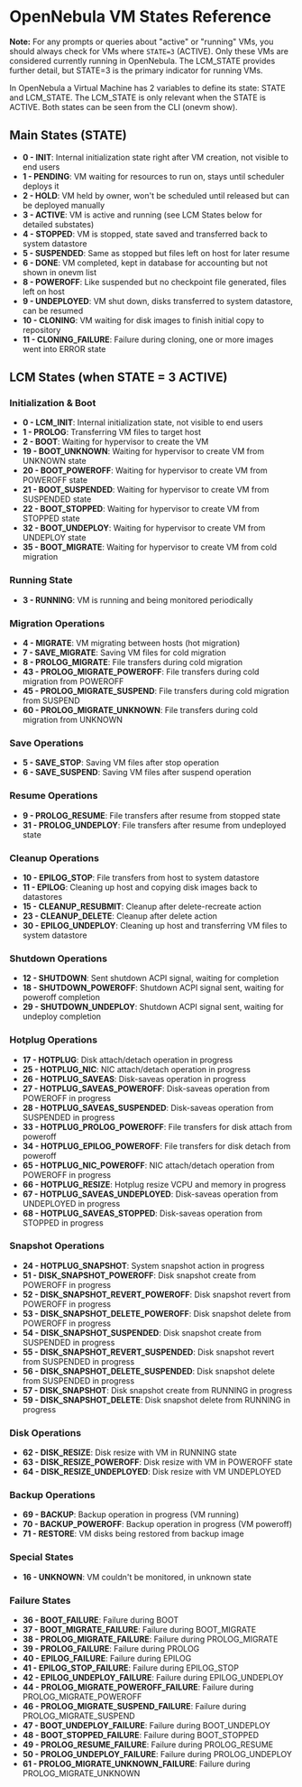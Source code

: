 # OpenNebula VM States Reference

**Note:** For any prompts or queries about "active" or "running" VMs, you should always check for VMs where `STATE=3` (ACTIVE). Only these VMs are considered currently running in OpenNebula. The LCM_STATE provides further detail, but STATE=3 is the primary indicator for running VMs.

In OpenNebula a Virtual Machine has 2 variables to define its state: STATE and LCM_STATE. The LCM_STATE is only relevant when the STATE is ACTIVE. Both states can be seen from the CLI (onevm show).

## Main States (STATE)

- **0 - INIT**: Internal initialization state right after VM creation, not visible to end users
- **1 - PENDING**: VM waiting for resources to run on, stays until scheduler deploys it
- **2 - HOLD**: VM held by owner, won't be scheduled until released but can be deployed manually
- **3 - ACTIVE**: VM is active and running (see LCM States below for detailed substates)
- **4 - STOPPED**: VM is stopped, state saved and transferred back to system datastore
- **5 - SUSPENDED**: Same as stopped but files left on host for later resume
- **6 - DONE**: VM completed, kept in database for accounting but not shown in onevm list
- **8 - POWEROFF**: Like suspended but no checkpoint file generated, files left on host
- **9 - UNDEPLOYED**: VM shut down, disks transferred to system datastore, can be resumed
- **10 - CLONING**: VM waiting for disk images to finish initial copy to repository
- **11 - CLONING_FAILURE**: Failure during cloning, one or more images went into ERROR state

## LCM States (when STATE = 3 ACTIVE)

### Initialization & Boot
- **0 - LCM_INIT**: Internal initialization state, not visible to end users
- **1 - PROLOG**: Transferring VM files to target host
- **2 - BOOT**: Waiting for hypervisor to create the VM
- **19 - BOOT_UNKNOWN**: Waiting for hypervisor to create VM from UNKNOWN state
- **20 - BOOT_POWEROFF**: Waiting for hypervisor to create VM from POWEROFF state
- **21 - BOOT_SUSPENDED**: Waiting for hypervisor to create VM from SUSPENDED state
- **22 - BOOT_STOPPED**: Waiting for hypervisor to create VM from STOPPED state
- **32 - BOOT_UNDEPLOY**: Waiting for hypervisor to create VM from UNDEPLOY state
- **35 - BOOT_MIGRATE**: Waiting for hypervisor to create VM from cold migration

### Running State
- **3 - RUNNING**: VM is running and being monitored periodically

### Migration Operations
- **4 - MIGRATE**: VM migrating between hosts (hot migration)
- **7 - SAVE_MIGRATE**: Saving VM files for cold migration
- **8 - PROLOG_MIGRATE**: File transfers during cold migration
- **43 - PROLOG_MIGRATE_POWEROFF**: File transfers during cold migration from POWEROFF
- **45 - PROLOG_MIGRATE_SUSPEND**: File transfers during cold migration from SUSPEND
- **60 - PROLOG_MIGRATE_UNKNOWN**: File transfers during cold migration from UNKNOWN

### Save Operations
- **5 - SAVE_STOP**: Saving VM files after stop operation
- **6 - SAVE_SUSPEND**: Saving VM files after suspend operation

### Resume Operations
- **9 - PROLOG_RESUME**: File transfers after resume from stopped state
- **31 - PROLOG_UNDEPLOY**: File transfers after resume from undeployed state

### Cleanup Operations
- **10 - EPILOG_STOP**: File transfers from host to system datastore
- **11 - EPILOG**: Cleaning up host and copying disk images back to datastores
- **15 - CLEANUP_RESUBMIT**: Cleanup after delete-recreate action
- **23 - CLEANUP_DELETE**: Cleanup after delete action
- **30 - EPILOG_UNDEPLOY**: Cleaning up host and transferring VM files to system datastore

### Shutdown Operations
- **12 - SHUTDOWN**: Sent shutdown ACPI signal, waiting for completion
- **18 - SHUTDOWN_POWEROFF**: Shutdown ACPI signal sent, waiting for poweroff completion
- **29 - SHUTDOWN_UNDEPLOY**: Shutdown ACPI signal sent, waiting for undeploy completion

### Hotplug Operations
- **17 - HOTPLUG**: Disk attach/detach operation in progress
- **25 - HOTPLUG_NIC**: NIC attach/detach operation in progress
- **26 - HOTPLUG_SAVEAS**: Disk-saveas operation in progress
- **27 - HOTPLUG_SAVEAS_POWEROFF**: Disk-saveas operation from POWEROFF in progress
- **28 - HOTPLUG_SAVEAS_SUSPENDED**: Disk-saveas operation from SUSPENDED in progress
- **33 - HOTPLUG_PROLOG_POWEROFF**: File transfers for disk attach from poweroff
- **34 - HOTPLUG_EPILOG_POWEROFF**: File transfers for disk detach from poweroff
- **65 - HOTPLUG_NIC_POWEROFF**: NIC attach/detach operation from POWEROFF in progress
- **66 - HOTPLUG_RESIZE**: Hotplug resize VCPU and memory in progress
- **67 - HOTPLUG_SAVEAS_UNDEPLOYED**: Disk-saveas operation from UNDEPLOYED in progress
- **68 - HOTPLUG_SAVEAS_STOPPED**: Disk-saveas operation from STOPPED in progress

### Snapshot Operations
- **24 - HOTPLUG_SNAPSHOT**: System snapshot action in progress
- **51 - DISK_SNAPSHOT_POWEROFF**: Disk snapshot create from POWEROFF in progress
- **52 - DISK_SNAPSHOT_REVERT_POWEROFF**: Disk snapshot revert from POWEROFF in progress
- **53 - DISK_SNAPSHOT_DELETE_POWEROFF**: Disk snapshot delete from POWEROFF in progress
- **54 - DISK_SNAPSHOT_SUSPENDED**: Disk snapshot create from SUSPENDED in progress
- **55 - DISK_SNAPSHOT_REVERT_SUSPENDED**: Disk snapshot revert from SUSPENDED in progress
- **56 - DISK_SNAPSHOT_DELETE_SUSPENDED**: Disk snapshot delete from SUSPENDED in progress
- **57 - DISK_SNAPSHOT**: Disk snapshot create from RUNNING in progress
- **59 - DISK_SNAPSHOT_DELETE**: Disk snapshot delete from RUNNING in progress

### Disk Operations
- **62 - DISK_RESIZE**: Disk resize with VM in RUNNING state
- **63 - DISK_RESIZE_POWEROFF**: Disk resize with VM in POWEROFF state
- **64 - DISK_RESIZE_UNDEPLOYED**: Disk resize with VM UNDEPLOYED

### Backup Operations
- **69 - BACKUP**: Backup operation in progress (VM running)
- **70 - BACKUP_POWEROFF**: Backup operation in progress (VM poweroff)
- **71 - RESTORE**: VM disks being restored from backup image

### Special States
- **16 - UNKNOWN**: VM couldn't be monitored, in unknown state

### Failure States
- **36 - BOOT_FAILURE**: Failure during BOOT
- **37 - BOOT_MIGRATE_FAILURE**: Failure during BOOT_MIGRATE
- **38 - PROLOG_MIGRATE_FAILURE**: Failure during PROLOG_MIGRATE
- **39 - PROLOG_FAILURE**: Failure during PROLOG
- **40 - EPILOG_FAILURE**: Failure during EPILOG
- **41 - EPILOG_STOP_FAILURE**: Failure during EPILOG_STOP
- **42 - EPILOG_UNDEPLOY_FAILURE**: Failure during EPILOG_UNDEPLOY
- **44 - PROLOG_MIGRATE_POWEROFF_FAILURE**: Failure during PROLOG_MIGRATE_POWEROFF
- **46 - PROLOG_MIGRATE_SUSPEND_FAILURE**: Failure during PROLOG_MIGRATE_SUSPEND
- **47 - BOOT_UNDEPLOY_FAILURE**: Failure during BOOT_UNDEPLOY
- **48 - BOOT_STOPPED_FAILURE**: Failure during BOOT_STOPPED
- **49 - PROLOG_RESUME_FAILURE**: Failure during PROLOG_RESUME
- **50 - PROLOG_UNDEPLOY_FAILURE**: Failure during PROLOG_UNDEPLOY
- **61 - PROLOG_MIGRATE_UNKNOWN_FAILURE**: Failure during PROLOG_MIGRATE_UNKNOWN